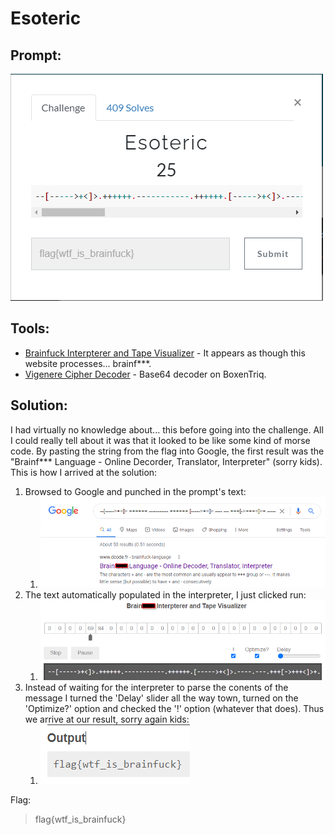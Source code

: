 # Esoteric
## Prompt:
![Esoteric](/images/Esoteric.png)

## Tools:
- [Brainfuck Interpterer and Tape Visualizer](https://fatiherikli.github.io/brainfuck-visualizer/#LS1bLS0tLS0+KzxdPi4rKysrKysuLS0tLS0tLS0tLS0uKysrKysrLlstLS0tLT4rPF0+Li0tLS0uLS0tLisrK1stPisrKzxdPisuLS0tLS0tLS4rKysrKysrKysrLisrKysrKysrKysuKytbLT4rKys8XT4uKysrLlstLS0+KzxdPi0tLS0uKysrWy0+KysrPF0+KysuKysrKysrKysuKysrKysuLS0tLS0tLS0uLVstLS0+KzxdPi0tLitbLT4rKys8XT4rLisrKysrKysrLj4tLVstLT4rKys8XT4uCg==) - It appears as though this website processes... brainf***. 
- [Vigenere Cipher Decoder](https://www.boxentriq.com/code-breaking/vigenere-cipher) - Base64 decoder on BoxenTriq.

## Solution:
I had virtually no knowledge about... this before going into the challenge. All I could really tell about it was that it looked to be like some kind of morse code. By pasting the string from the flag into Google, the first result was the "Brainf*** Language - Online Decorder, Translator, Interpreter" (sorry kids). This is how I arrived at the solution:

1. Browsed to Google and punched in the prompt's text:
    1. ![Esoteric1](/images/esoteric_1.png)
1. The text automatically populated in the interpreter, I just clicked run:
    1. ![Esoteric2](/images/esoteric_2.png)
1. Instead of waiting for the interpreter to parse the conents of the message I turned the 'Delay' slider all the way town, turned on the 'Optimize?' option and checked the '!' option (whatever that does). Thus we arrive at our result, sorry again kids:
    1. ![Esoteric3](/images/esoteric_3.png)

Flag:
> flag{wtf_is_brainfuck}